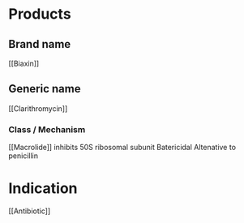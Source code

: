 # Products

## Brand name
[[Biaxin]]

## Generic name
[[Clarithromycin]]

### Class / Mechanism
[[Macrolide]] inhibits 50S ribosomal subunit
Batericidal
Altenative to penicillin

# Indication
[[Antibiotic]]